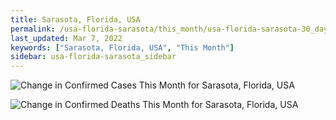 ```yaml
---
title: Sarasota, Florida, USA
permalink: /usa-florida-sarasota/this_month/usa-florida-sarasota-30_days.html
last_updated: Mar 7, 2022
keywords: ["Sarasota, Florida, USA", "This Month"]
sidebar: usa-florida-sarasota_sidebar
---
```


![Change in Confirmed Cases This Month for Sarasota, Florida, USA](/covid_tracker/images/graphs/usa-florida-sarasota-delta_confirmed-30_days_graph.png)

![Change in Confirmed Deaths This Month for Sarasota, Florida, USA](/covid_tracker/images/graphs/usa-florida-sarasota-delta_deaths-30_days_graph.png)

